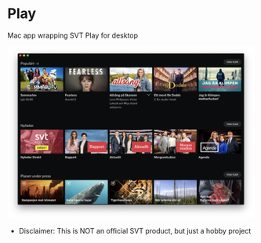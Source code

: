# Play
Mac app wrapping SVT Play for desktop

![Play](Play.png?raw=true "Play")

- Disclaimer: This is NOT an official SVT product, but just a hobby project
